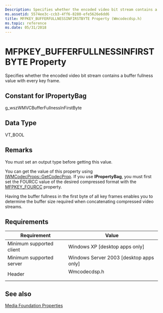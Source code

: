 ```yaml
---
Description: Specifies whether the encoded video bit stream contains a buffer fullness value with every key frame.
ms.assetid: 5574ee3c-ccb3-4ff6-8280-efe5626e6dd6
title: MFPKEY_BUFFERFULLNESSINFIRSTBYTE Property (Wmcodecdsp.h)
ms.topic: reference
ms.date: 05/31/2018
---
```


# MFPKEY\_BUFFERFULLNESSINFIRSTBYTE Property

Specifies whether the encoded video bit stream contains a buffer fullness value with every key frame.

## Constant for IPropertyBag

g\_wszWMVCBufferFullnessInFirstByte

## Data Type

VT\_BOOL

## Remarks

You must set an output type before getting this value.

You can get the value of this property using [IWMCodecProps::GetCodecProp](/windows/desktop/api/wmcodecdsp/nf-wmcodecdsp-iwmcodecprops-getcodecprop). If you use **IPropertyBag**, you must first set the FOURCC value of the desired compressed format with the [MFPKEY\_FOURCC](mfpkey-fourccproperty.md) property.

Having the buffer fullness in the first byte of all key frames enables you to determine the buffer size required when concatenating compressed video streams.

## Requirements



| Requirement | Value |
|-------------------------------------|-----------------------------------------------------------------------------------------|
| Minimum supported client<br/> | Windows XP \[desktop apps only\]<br/>                                             |
| Minimum supported server<br/> | Windows Server 2003 \[desktop apps only\]<br/>                                    |
| Header<br/>                   | <dl> <dt>Wmcodecdsp.h</dt> </dl> |



## See also

<dl> <dt>

[Media Foundation Properties](media-foundation-properties.md)
</dt> </dl>

 

 




